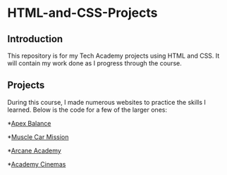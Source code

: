 # HTML-and-CSS-Projects
## Introduction
This repository is for my Tech Academy projects using HTML and CSS.  It will contain my work done as I progress through the course.
## Projects
During this course, I made numerous websites to practice the skills I learned.  Below is the code for a few of the larger ones:  

*[Apex Balance](Assignment.html)  

*[Muscle Car Mission](Basic_HTML_and_CSS/One-Page_Website/one_page_website.html)  

*[Arcane Academy](Basic_HTML_and_CSS/Website_Project/index.html)  

*[Academy Cinemas](Basic_HTML_and_CSS/bootstrap4_project/academy_cinemas.html)  

